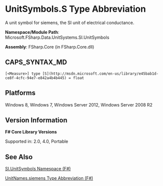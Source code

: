 # UnitSymbols.S Type Abbreviation

A unit symbol for siemens, the SI unit of electrical conductance.

**Namespace/Module Path**: Microsoft.FSharp.Data.UnitSystems.SI.UnitSymbols

**Assembly**: FSharp.Core (in FSharp.Core.dll)


## CAPS_SYNTAX_MD

```
[<Measure>] type [S](http://msdn.microsoft.com/en-us/library/e45bab1d-ce8f-4cfc-94e7-e842a4b4b445) = float
```

## Platforms
Windows 8, Windows 7, Windows Server 2012, Windows Server 2008 R2


## Version Information
**F# Core Library Versions**

Supported in: 2.0, 4.0, Portable




## See Also
[SI.UnitSymbols Namespace &#40;F&#35;&#41;](SI.UnitSymbols+Namespace+%28F%23%29.md)

[UnitNames.siemens Type Abbreviation &#40;F&#35;&#41;](UnitNames.siemens+Type+Abbreviation+%28F%23%29.md)

